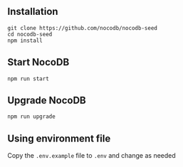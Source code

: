 ## Installation

```shell
git clone https://github.com/nocodb/nocodb-seed
cd nocodb-seed
npm install
```

## Start NocoDB

```shell
npm run start
```

## Upgrade NocoDB

```shell
npm run upgrade
```

## Using environment file

Copy the `.env.example` file to `.env` and change as needed
